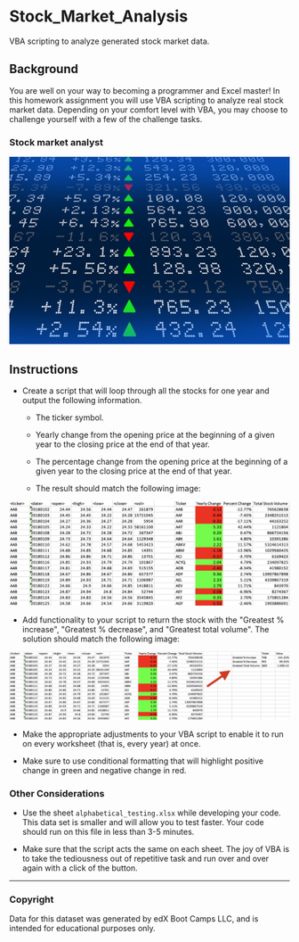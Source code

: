 # Stock_Market_Analysis
VBA scripting to analyze generated stock market data.

## Background

You are well on your way to becoming a programmer and Excel master! In this homework assignment you will use VBA scripting to analyze real stock market data. Depending on your comfort level with VBA, you may choose to challenge yourself with a few of the challenge tasks.

### Stock market analyst

![stock Market](Images/stockmarket.jpg)

## Instructions

* Create a script that will loop through all the stocks for one year and output the following information.

  * The ticker symbol.

  * Yearly change from the opening price at the beginning of a given year to the closing price at the end of that year.

  * The percentage change from the opening price at the beginning of a given year to the closing price at the end of that year.

  * The result should match the following image:


![moderate_solution](Images/moderate_solution.png)


* Add functionality to your script to return the stock with the "Greatest % increase", "Greatest % decrease", and "Greatest total volume". The solution should match the following image:


![hard_solution](Images/hard_solution.png)

* Make the appropriate adjustments to your VBA script to enable it to run on every worksheet (that is, every year) at once.

* Make sure to use conditional formatting that will highlight positive change in green and negative change in red.


### Other Considerations

* Use the sheet `alphabetical_testing.xlsx` while developing your code. This data set is smaller and will allow you to test faster. Your code should run on this file in less than 3-5 minutes.

* Make sure that the script acts the same on each sheet. The joy of VBA is to take the tediousness out of repetitive task and run over and over again with a click of the button.




- - -

### Copyright

Data for this dataset was generated by edX Boot Camps LLC, and is intended for educational purposes only.
